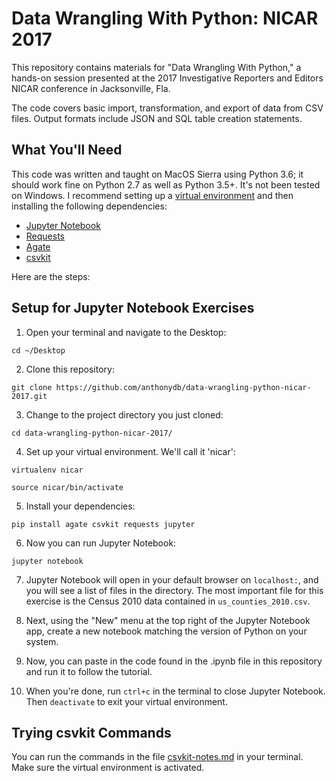 # Data Wrangling With Python: NICAR 2017
This repository contains materials for "Data Wrangling With Python," a hands-on session presented at the 2017 Investigative Reporters and Editors NICAR conference in Jacksonville, Fla.

The code covers basic import, transformation, and export of data from CSV files. Output formats include JSON and SQL table creation statements.

## What You'll Need
This code was written and taught on MacOS Sierra using Python 3.6; it should work fine on Python 2.7 as well as Python 3.5+. It's not been tested on Windows. I recommend setting up a [virtual environment](http://docs.python-guide.org/en/latest/dev/virtualenvs/) and then installing the following dependencies:
- [Jupyter Notebook](http://jupyter.readthedocs.io/en/latest/install.html)
- [Requests](http://docs.python-requests.org/en/master/user/install/)
- [Agate](http://agate.readthedocs.io/)
- [csvkit](https://csvkit.readthedocs.io)

Here are the steps:

## Setup for Jupyter Notebook Exercises

 1. Open your terminal and navigate to the Desktop:

 `cd ~/Desktop`

 2. Clone this repository:

 `git clone https://github.com/anthonydb/data-wrangling-python-nicar-2017.git`

 3. Change to the project directory you just cloned:

 `cd data-wrangling-python-nicar-2017/`

 4. Set up your virtual environment. We'll call it 'nicar':

 ``virtualenv nicar``

 ``source nicar/bin/activate``

 5. Install your dependencies:

 `pip install agate csvkit requests jupyter`

 6. Now you can run Jupyter Notebook:

 ``jupyter notebook``

 7. Jupyter Notebook will open in your default browser on ``localhost:``, and you will see a list of files in the directory. The most important file for this exercise is the Census 2010 data contained in `us_counties_2010.csv`.

 8. Next, using the "New" menu at the top right of the Jupyter Notebook app, create a new notebook matching the version of Python on your system.

 9. Now, you can paste in the code found in the .ipynb file in this repository and run it to follow the tutorial.

 10. When you're done, run ``ctrl+c`` in the terminal to close Jupyter Notebook. Then ``deactivate`` to exit your virtual environment.

## Trying csvkit Commands

You can run the commands in the file [csvkit-notes.md](https://github.com/anthonydb/data-wrangling-python-nicar-2017/blob/master/csvkit-notes.md) in your terminal. Make sure the virtual environment is activated.
